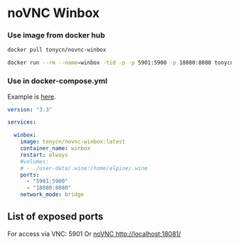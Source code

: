 # noVNC Winbox


### Use image from docker hub

```bash
docker pull tonycn/novnc-winbox
```

```bash
docker run --rm --name=winbox -tid -p -p 5901:5900 -p 18080:8080 tonycn/novnc-winbox:latest
```


### Use in docker-compose.yml

Example is [here](docker-compose.yml).

```yml
version: "3.3"

services:

  winbox:
    image: tonycn/novnc-winbox:latest
    container_name: winbox
    restart: always
    #volumes:
    # - ./user-data/.wine:/home/alpine/.wine
    ports:
      - "5901:5900"
      - "18080:8080"
    network_mode: bridge
```

## List of exposed ports

For access via VNC: 5901 Or [noVNC http://localhost:18081/](http://localhost:18081/)


